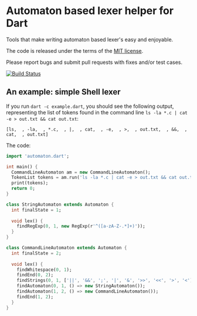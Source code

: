 # Automaton based lexer helper for Dart

Tools that make writing automaton based lexer's easy and enjoyable.

The code is released under the terms of the [MIT license](http://conradk.mit-license.org/license.html).

Please report bugs and submit pull requests with fixes and/or test cases.

[![Build Status](https://drone.io/github.com/conradkleinespel/automaton-generator-dart/status.png)](https://drone.io/github.com/conradkleinespel/automaton-generator-dart/latest)

## An example: simple Shell lexer

If you run `dart -c example.dart`, you should see the following output, representing the list of tokens found in the command line `ls -la *.c | cat -e > out.txt && cat out.txt`:
```
[ls,  , -la,  , *.c,  , |,  , cat,  , -e,  , >,  , out.txt,  , &&,  , cat,  , out.txt]
```

The code:
```dart
import 'automaton.dart';

int main() {
  CommandLineAutomaton am = new CommandLineAutomaton();
  TokenList tokens = am.run('ls -la *.c | cat -e > out.txt && cat out.txt');
  print(tokens);
  return 0;
}

class StringAutomaton extends Automaton {
  int finalState = 1;
  
  void lex() {
    findRegExp(0, 1, new RegExp(r'^([a-zA-Z-.*]+)'));
  }
}

class CommandLineAutomaton extends Automaton {
  int finalState = 2;
  
  void lex() {
    findWhitespace(0, 1);
    findEnd(0, 2);
    findStrings(0, 1, ['||', '&&', ';', '|', '&', '>>', '<<', '>', '<']);
    findAutomaton(0, 1, () => new StringAutomaton());
    findAutomaton(1, 2, () => new CommandLineAutomaton());
    findEnd(1, 2);
  }
}
```